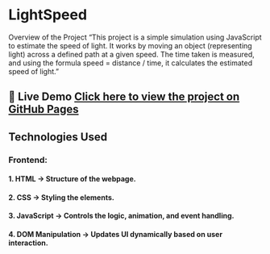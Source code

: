 # LightSpeed

Overview of the Project
“This project is a simple simulation using JavaScript to estimate the speed of light. It works by moving an object (representing light) across a defined path at a given speed. The time taken is measured, and using the formula speed = distance / time, it calculates the estimated speed of light.”

## 🔗 Live Demo  [Click here to view the project on GitHub Pages](https://github.com/Ghostz-maker/LightSpeed)


## Technologies Used
### Frontend:
#### 1. HTML → Structure of the webpage.
#### 2. CSS → Styling the elements.
#### 3. JavaScript → Controls the logic, animation, and event handling.
#### 4. DOM Manipulation → Updates UI dynamically based on user interaction.
